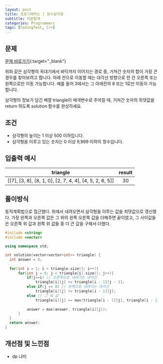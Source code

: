 ```yaml
---
layout: post
title: 프로그래머스 | 정수삼각형
subtitle: 이분탐색
categories: Programmers
tags: [CodingTest, C++]
---
```


## 문제
[문제 바로가기](https://school.programmers.co.kr/learn/courses/30/lessons/43105?language=cpp){:target="_blank"}


위와 같은 삼각형의 꼭대기에서 바닥까지 이어지는 경로 중, 거쳐간 숫자의 합이 가장 큰 경우를 찾아보려고 합니다. 아래 칸으로 이동할 때는 대각선 방향으로 한 칸 오른쪽 또는 왼쪽으로만 이동 가능합니다. 예를 들어 3에서는 그 아래칸의 8 또는 1로만 이동이 가능합니다.

삼각형의 정보가 담긴 배열 triangle이 매개변수로 주어질 때, 거쳐간 숫자의 최댓값을 return 하도록 solution 함수를 완성하세요.

## 조건

- 삼각형의 높이는 1 이상 500 이하입니다.
- 삼각형을 이루고 있는 숫자는 0 이상 9,999 이하의 정수입니다.


## 입출력 예시

  |triangle|result|
  |:--:|:--:|
  |[[7], [3, 8], [8, 1, 0], [2, 7, 4, 4], [4, 5, 2, 6, 5]]|30|
  
  

## 풀이방식
  동적계획법으로 접근했다. 위에서 내려오면서 삼각형을 이루는 값을 최댓값으로 갱신했다. 가장 왼쪽과 오른쪽 값은 그 위의 왼쪽 오른쪽 값을 더해주면 끝이였고, 그 사이값들은 오른쪽 위 값과 왼쪽 위 값들 중 더 큰 값을 구해서 더했다.

  ```cpp
#include <string>
#include <vector>

using namespace std;

int solution(vector<vector<int>> triangle) {
    int answer = 0;
    
    for(int i = 1; i < triangle.size(); i++){
        for(int j = 0; j < triangle[i].size(); j++){
            if(j==i) // 오른쪽으로 내려가는 대각선
                triangle[i][j] += triangle[i - 1][j - 1];
            else if(j == 0) // 왼쪽으로 내려가는 대각선
                triangle[i][j] += triangle[i - 1][j];
            else // 그 외 값
                triangle[i][j] += max(triangle[i - 1][j], triangle[i - 1][j - 1]);
            
            answer = max(answer, triangle[i][j]);
        }
    }
    return answer;
}
```

## 개선점 및 느낀점
- dp 냐미